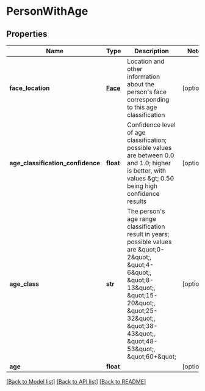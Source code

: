 # PersonWithAge

## Properties
Name | Type | Description | Notes
------------ | ------------- | ------------- | -------------
**face_location** | [**Face**](Face.md) | Location and other information about the person&#39;s face corresponding to this age classification | [optional] 
**age_classification_confidence** | **float** | Confidence level of age classification; possible values are between 0.0 and 1.0; higher is better, with values &amp;gt; 0.50 being high confidence results | [optional] 
**age_class** | **str** | The person&#39;s age range classification result in years; possible values are \&quot;0-2\&quot;, \&quot;4-6\&quot;, \&quot;8-13\&quot;, \&quot;15-20\&quot;, \&quot;25-32\&quot;, \&quot;38-43\&quot;, \&quot;48-53\&quot;, \&quot;60+\&quot; | [optional] 
**age** | **float** |  | [optional] 

[[Back to Model list]](../README.md#documentation-for-models) [[Back to API list]](../README.md#documentation-for-api-endpoints) [[Back to README]](../README.md)


